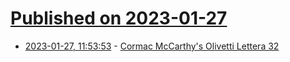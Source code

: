 # [Published on 2023-01-27](index.md)

* [2023-01-27, 11:53:53](https://news.ycombinator.com/item?id=34545054) - [Cormac McCarthy's Olivetti Lettera 32](https://www.classictypewriter.com/olivetti-lettera-22-32)
